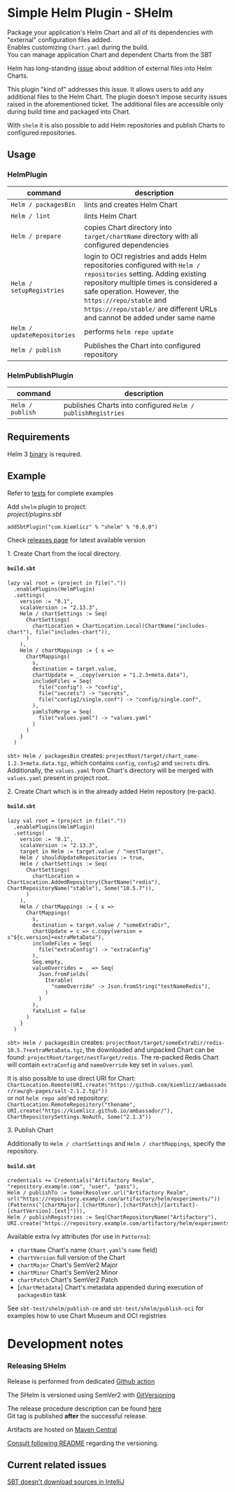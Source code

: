 # Simple Helm Plugin - SHelm
Package your application's Helm Chart and all of its dependencies with "external" configuration files added.  
Enables customizing `Chart.yaml` during the build.  
You can manage application Chart and dependent Charts from the SBT

Helm has long-standing [issue](https://github.com/helm/helm/issues/3276) about addition of external files into Helm Charts.

This plugin "kind of" addresses this issue. 
It allows users to add any additional files to the Helm Chart. 
The plugin doesn't impose security issues raised in the aforementioned ticket.
The additional files are accessible only during build time and packaged into Chart.

With `shelm` it is also possible to add Helm repositories and publish Charts to configured repositories.

## Usage
### HelmPlugin
| command                     | description                                                                                                                                                                                                                                                                                      |
|-----------------------------|--------------------------------------------------------------------------------------------------------------------------------------------------------------------------------------------------------------------------------------------------------------------------------------------------|
| `Helm / packagesBin`        | lints and creates Helm Chart                                                                                                                                                                                                                                                                     |
| `Helm / lint`               | lints Helm Chart                                                                                                                                                                                                                                                                                 |
| `Helm / prepare`            | copies Chart directory into `target/chartName` directory with all configured dependencies                                                                                                                                                                                                        |
| `Helm / setupRegistries`    | login to OCI registries and adds Helm repositories configured with `Helm / repositories` setting. Adding existing repository multiple times is considered a safe operation. However, the `https://repo/stable` and `https://repo/stable/` are different URLs and cannot be added under same name |
| `Helm / updateRepositories` | performs `helm repo update`                                                                                                                                                                                                                                                                      |
| `Helm / publish`            | Publishes the Chart into configured repository                                                                                                                                                                                                                                                   |

### HelmPublishPlugin
| command                     | description                                |
|-----------------------------|--------------------------------------------|
| `Helm / publish`            | publishes Charts into configured `Helm / publishRegistries` |


## Requirements 
Helm 3 [binary](https://helm.sh/docs/intro/install/) is required.

## Example
Refer to [tests](https://github.com/kiemlicz/shelm/tree/master/src/sbt-test/shelm) for complete examples

Add `shelm` plugin to project:  
_project/plugins.sbt_
```
addSbtPlugin("com.kiemlicz" % "shelm" % "0.6.0")
```
Check [releases page](https://github.com/kiemlicz/shelm/releases) for latest available version

1\. Create Chart from the local directory.  
#### **`build.sbt`**
```
lazy val root = (project in file("."))
  .enablePlugins(HelmPlugin)
  .settings(
    version := "0.1",
    scalaVersion := "2.13.3",
    Helm / chartSettings := Seq(
      ChartSettings(
        chartLocation = ChartLocation.Local(ChartName("includes-chart"), file("includes-chart")),
      )
    ),
    Helm / chartMappings := { s =>
      ChartMappings(
        s,
        destination = target.value,
        chartUpdate = _.copy(version = "1.2.3+meta.data"),
        includeFiles = Seq(
          file("config") -> "config",
          file("secrets") -> "secrets",
          file("config2/single.conf") -> "config/single.conf",
        ),
        yamlsToMerge = Seq(
          file("values.yaml") -> "values.yaml"
        )
      )
    }
  )
```
`sbt> Helm / packagesBin` creates: `projectRoot/target/chart_name-1.2.3+meta.data.tgz`, which contains `config`, `config2` and `secrets` dirs.
Additionally, the `values.yaml` from Chart's directory will be merged with `values.yaml` present in project root.

2\. Create Chart which is in the already added Helm repository (re-pack).
#### **`build.sbt`**
```
lazy val root = (project in file("."))
  .enablePlugins(HelmPlugin)
  .settings(
    version := "0.1",
    scalaVersion := "2.13.3",
    target in Helm := target.value / "nestTarget",
    Helm / shouldUpdateRepositories := true,
    Helm / chartSettings := Seq(
      ChartSettings(
        chartLocation = ChartLocation.AddedRepository(ChartName("redis"), ChartRepositoryName("stable"), Some("10.5.7")),
      )
    ),
    Helm / chartMappings := { s =>
      ChartMappings(
        s,
        destination = target.value / "someExtraDir",
        chartUpdate = c => c.copy(version = s"${c.version}+extraMetaData"),
        includeFiles = Seq(
          file("extraConfig") -> "extraConfig"
        ),
        Seq.empty,
        valueOverrides = _ => Seq(
          Json.fromFields(
            Iterable(
              "nameOverride" -> Json.fromString("testNameRedis"),
            )
          )
        ),
        fatalLint = false
      )
    }
  )
```
`sbt> Helm / packagesBin` creates: `projectRoot/target/someExtraDir/redis-10.5.7+extraMetaData.tgz`, 
the downloaded and unpacked Chart can be found: `projectRoot/target/nestTarget/redis`.
The re-packed Redis Chart will contain `extraConfig` and `nameOverride` key set in `values.yaml`

It is also possible to use direct URI for Chart: `ChartLocation.Remote(URI.create("https://github.com/kiemlicz/ambassador/raw/gh-pages/salt-2.1.2.tgz"))`  
or not `helm repo add`'ed repository: `ChartLocation.RemoteRepository("thename", URI.create("https://kiemlicz.github.io/ambassador/"), ChartRepositorySettings.NoAuth, Some("2.1.3"))`

3\. Publish Chart

Additionally to `Helm / chartSettings` and `Helm / chartMappings`, specify the repository.
#### **`build.sbt`**
```
credentials += Credentials("Artifactory Realm", "repository.example.com", "user", "pass"),
Helm / publishTo := Some(Resolver.url("Artifactory Realm", url("https://repository.example.com/artifactory/helm/experiments/"))(Patterns("[chartMajor].[chartMinor].[chartPatch]/[artifact]-[chartVersion].[ext]"))),
Helm / publishRegistries := Seq(ChartRepositoryName("Artifactory"), URI.create("https://repository.example.com/artifactory/helm/experiments/")),
```
Available extra Ivy attributes (for use in `Patterns`):
- `chartName` Chart's name (`Chart.yaml`'s `name` field)
- `chartVersion` full version of the Chart
- `chartMajor` Chart's SemVer2 Major
- `chartMinor` Chart's SemVer2 Minor
- `chartPatch` Chart's SemVer2 Patch
- [`chartMetadata`] Chart's metadata appended during execution of `packagesBin` task

See `sbt-test/shelm/publish-cm` and `sbt-test/shelm/publish-oci` for examples how to use Chart Museum and OCI registries 

# Development notes
### Releasing SHelm
Release is performed from dedicated [Github action](https://github.com/kiemlicz/shelm/actions?query=workflow%3ARelease)

The SHelm is versioned using SemVer2 with [GitVersioning](https://github.com/rallyhealth/sbt-git-versioning)

The release procedure description can be found [here](https://github.com/rallyhealth/sbt-git-versioning#recommended--drelease)  
Git tag is published **after** the successful release.

Artifacts are hosted on [Maven Central](https://s01.oss.sonatype.org/service/local/staging/deploy/maven2/io/github/kiemlicz/)

[Consult following README](https://github.com/rallyhealth/sbt-git-versioning#notes) regarding the versioning. 

## Current related issues
[SBT doesn't download sources in IntelliJ](https://youtrack.jetbrains.com/issue/SCL-17825)
